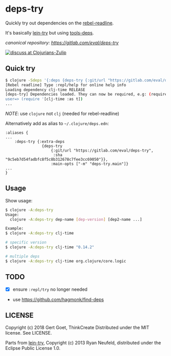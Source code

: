 # deps-try

Quickly try out dependencies on the [rebel-readline](https://github.com/bhauman/rebel-readline#rebel-readline).

It's basically [lein-try](https://github.com/avescodes/lein-try) but using [tools-deps](https://clojure.org/guides/getting_started#_clojure_installer_and_cli_tools).

*canonical repository: https://gitlab.com/eval/deps-try*

[![discuss at Clojurians-Zulip](https://img.shields.io/badge/clojurians%20zulip-deps--try-brightgreen.svg)](https://clojurians.zulipchat.com/#narrow/stream/151168-clojure)

## Quick try


```bash
$ clojure -Sdeps '{:deps {deps-try {:git/url "https://gitlab.com/eval/deps-try" :sha "9c5eb7d54fadbfc8f5c8b312678c7fee3cc69050"}}}' -m deps-try.main clj-time
[Rebel readline] Type :repl/help for online help info
Loading dependency clj-time RELEASE
[deps-try] Dependencies loaded. They can now be required, e.g: (require '[some-lib.core :as sl])
user=> (require '[clj-time :as t])
...
```

*NOTE*: use `clojure` not `clj` (needed for rebel-readline)

Alternatively add as alias to `~/.clojure/deps.edn`:

```
:aliases {
...
    :deps-try {:extra-deps
                {deps-try
                    {:git/url "https://gitlab.com/eval/deps-try",
                     :sha "9c5eb7d54fadbfc8f5c8b312678c7fee3cc69050"}},
                    :main-opts ["-m" "deps-try.main"]}
...
}
```

## Usage

Show usage:

```bash
$ clojure -A:deps-try
Usage:
  clojure -A:deps-try dep-name [dep-version] [dep2-name ...]

Example:
$ clojure -A:deps-try clj-time

# specific version
$ clojure -A:deps-try clj-time "0.14.2"

# multiple deps
$ clojure -A:deps-try clj-time org.clojure/core.logic
```

## TODO

- [X] ensure `:repl/try` no longer needed
- use https://github.com/hagmonk/find-deps

## LICENSE

Copyright (c) 2018 Gert Goet, ThinkCreate
Distributed under the MIT license. See LICENSE.

Parts from [lein-try](https://github.com/avescodes/lein-try), Copyright (c) 2013 Ryan Neufeld, distributed under the Eclipse Public License 1.0.
